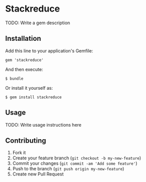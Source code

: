 # Stackreduce

TODO: Write a gem description

## Installation

Add this line to your application's Gemfile:

    gem 'stackreduce'

And then execute:

    $ bundle

Or install it yourself as:

    $ gem install stackreduce

## Usage

TODO: Write usage instructions here

## Contributing

1. Fork it
2. Create your feature branch (`git checkout -b my-new-feature`)
3. Commit your changes (`git commit -am 'Add some feature'`)
4. Push to the branch (`git push origin my-new-feature`)
5. Create new Pull Request
